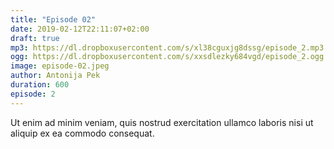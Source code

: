 ```yaml
---
title: "Episode 02"
date: 2019-02-12T22:11:07+02:00
draft: true
mp3: https://dl.dropboxusercontent.com/s/xl38cguxjg8dssg/episode_2.mp3
ogg: https://dl.dropboxusercontent.com/s/xxsdlezky684vgd/episode_2.ogg
image: episode-02.jpeg
author: Antonija Pek
duration: 600
episode: 2
---
```

Ut enim ad minim veniam, quis nostrud exercitation ullamco laboris nisi ut aliquip ex ea commodo consequat. 